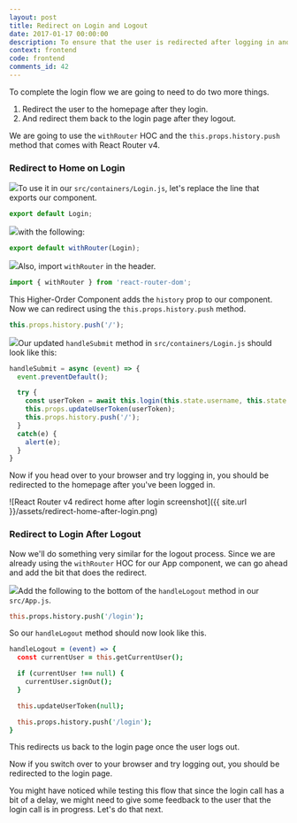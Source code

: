 ```yaml
---
layout: post
title: Redirect on Login and Logout
date: 2017-01-17 00:00:00
description: To ensure that the user is redirected after logging in and logging out of our React.js app, we are going to use the withRouter higher-order component from React Router v4. And we’ll use the history.push method to navigate the app.
context: frontend
code: frontend
comments_id: 42
---
```


To complete the login flow we are going to need to do two more things.

1. Redirect the user to the homepage after they login.
2. And redirect them back to the login page after they logout.

We are going to use the `withRouter` HOC and the `this.props.history.push` method that comes with React Router v4.

### Redirect to Home on Login

<img class="code-marker" src="{{ site.url }}/assets/s.png" />To use it in our `src/containers/Login.js`, let's replace the line that exports our component.

``` javascript
export default Login;
```

<img class="code-marker" src="{{ site.url }}/assets/s.png" />with the following:

``` javascript
export default withRouter(Login);
```

<img class="code-marker" src="{{ site.url }}/assets/s.png" />Also, import `withRouter` in the header.

``` javascript
import { withRouter } from 'react-router-dom';
```

This Higher-Order Component adds the `history` prop to our component. Now we can redirect using the `this.props.history.push` method.

``` javascript
this.props.history.push('/');
```

<img class="code-marker" src="{{ site.url }}/assets/s.png" />Our updated `handleSubmit` method in `src/containers/Login.js` should look like this:

``` javascript
handleSubmit = async (event) => {
  event.preventDefault();

  try {
    const userToken = await this.login(this.state.username, this.state.password);
    this.props.updateUserToken(userToken);
    this.props.history.push('/');
  }
  catch(e) {
    alert(e);
  }
}
```

Now if you head over to your browser and try logging in, you should be redirected to the homepage after you've been logged in.

![React Router v4 redirect home after login screenshot]({{ site.url }}/assets/redirect-home-after-login.png)

### Redirect to Login After Logout

Now we'll do something very similar for the logout process. Since we are already using the `withRouter` HOC for our App component, we can go ahead and add the bit that does the redirect.

<img class="code-marker" src="{{ site.url }}/assets/s.png" />Add the following to the bottom of the `handleLogout` method in our `src/App.js`.

``` coffee
this.props.history.push('/login');
```

So our `handleLogout` method should now look like this.

``` coffee
handleLogout = (event) => {
  const currentUser = this.getCurrentUser();

  if (currentUser !== null) {
    currentUser.signOut();
  }

  this.updateUserToken(null);

  this.props.history.push('/login');
}
```

This redirects us back to the login page once the user logs out.

Now if you switch over to your browser and try logging out, you should be redirected to the login page.

You might have noticed while testing this flow that since the login call has a bit of a delay, we might need to give some feedback to the user that the login call is in progress. Let's do that next.
